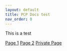 ```yaml
---
layout: default
title: PCP Docs test
nav_order: 0
---
```


This is a test

[Page 1](https://nypl.github.io/pcpDocumentationTest/page1.html) 
[Page 2](https://nypl.github.io/pcpDocumentationTest/page2.html) 
[Private Page](https://github.com/NYPL/pcpDocumentationTest/blob/main/privatePage.md)
